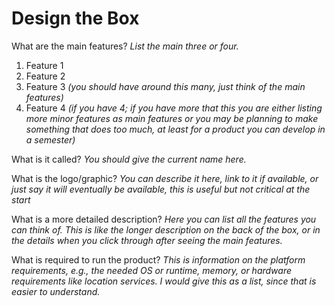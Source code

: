 Design the Box
===

What are the main features? _List the main three or four._

1. Feature 1
2. Feature 2
3. Feature 3 _(you should have around this many, just think of the main features)_
4. Feature 4 _(if you have 4; if you have more that this you are either listing more minor features as main features or you may be planning to make something that does too much, at least for a product you can develop in a semester)_

What is it called? _You should give the current name here._

What is the logo/graphic? _You can describe it here, link to it if available, or just say it will eventually be available, this is useful but not critical at the start_

What is a more detailed description? _Here you can list all the features you can think of. This is like the longer description on the back of the box, or in the details when you click through after seeing the main features._

What is required to run the product? _This is information on the platform requirements, e.g., the needed OS or runtime, memory, or hardware requirements like location services. I would give this as a list, since that is easier to understand._